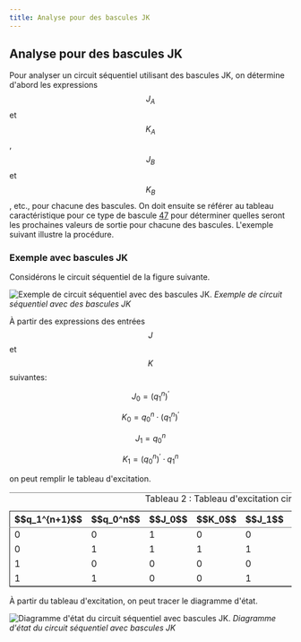 ```yaml
---
title: Analyse pour des bascules JK
---
```


## Analyse pour des bascules JK

Pour analyser un circuit séquentiel utilisant des bascules JK, on
détermine d'abord les expressions $$J_A$$ et $$K_A$$, $$J_B$$ et
$$K_B$$, etc., pour chacune des bascules. On doit ensuite se référer
au tableau caractéristique pour ce type de bascule [47](#org43c5ee1) pour
déterminer quelles seront les prochaines valeurs de sortie pour
chacune des bascules. L'exemple suivant illustre la procédure.

### Exemple avec bascules JK

Considérons le circuit séquentiel de la figure suivante.

![Exemple de circuit séquentiel avec des bascules JK.]({{site.baseurl}}/img/seq_JK.svg "Exemple circuit séquentiel JK")
*Exemple de circuit séquentiel avec des bascules JK*

À partir des expressions des entrées $$J$$ et $$K$$ suivantes:

$$ J_0 = (q_1^{n})^\prime $$

$$ K_0 = q_0^{n} \cdot (q_1^{n})^\prime $$

$$ J_1 = q_0^{n} $$

$$ K_1 = (q_0^{n})^\prime \cdot q_1^{n} $$

on peut remplir le tableau d'excitation.

<table id="orgd626e95" border="2" cellspacing="0" cellpadding="6" rules="groups" frame="hsides">
<caption class="t-above"><span class="table-number">Tableau 2 :</span> Tableau d'excitation circuit séquentiel JK</caption>

<colgroup>
<col  class="org-right" />

<col  class="org-right" />

<col  class="org-right" />

<col  class="org-right" />

<col  class="org-right" />

<col  class="org-right" />

<col  class="org-left" />

<col  class="org-right" />

<col  class="org-right" />
</colgroup>
<thead>
<tr>
<th scope="col" class="org-right">$$q_1^{n+1}$$</th>
<th scope="col" class="org-right">$$q_0^n$$</th>
<th scope="col" class="org-right">$$J_0$$</th>
<th scope="col" class="org-right">$$K_0$$</th>
<th scope="col" class="org-right">$$J_1$$</th>
<th scope="col" class="org-right">$$K_1$$</th>
<th scope="col" class="org-left">&#xa0;</th>
<th scope="col" class="org-right">$$q_1^{n+1}$$</th>
<th scope="col" class="org-right">$$q_0^{n+1}$$</th>
</tr>
</thead>

<tbody>
<tr>
<td class="org-right">0</td>
<td class="org-right">0</td>
<td class="org-right">1</td>
<td class="org-right">0</td>
<td class="org-right">0</td>
<td class="org-right">0</td>
<td class="org-left">&#xa0;</td>
<td class="org-right">0</td>
<td class="org-right">1</td>
</tr>


<tr>
<td class="org-right">0</td>
<td class="org-right">1</td>
<td class="org-right">1</td>
<td class="org-right">1</td>
<td class="org-right">1</td>
<td class="org-right">0</td>
<td class="org-left">&#xa0;</td>
<td class="org-right">1</td>
<td class="org-right">0</td>
</tr>


<tr>
<td class="org-right">1</td>
<td class="org-right">0</td>
<td class="org-right">0</td>
<td class="org-right">0</td>
<td class="org-right">0</td>
<td class="org-right">1</td>
<td class="org-left">&#xa0;</td>
<td class="org-right">0</td>
<td class="org-right">0</td>
</tr>


<tr>
<td class="org-right">1</td>
<td class="org-right">1</td>
<td class="org-right">0</td>
<td class="org-right">0</td>
<td class="org-right">1</td>
<td class="org-right">0</td>
<td class="org-left">&#xa0;</td>
<td class="org-right">1</td>
<td class="org-right">1</td>
</tr>
</tbody>
</table>

À partir du tableau d'excitation, on peut tracer le diagramme d'état.

![Diagramme d'état du circuit séquentiel avec bascules JK.]({{site.baseurl}}/img/seq_JKb_FSM.svg "Diagramme d'état circuit séquentiel JK")
*Diagramme d'état du circuit séquentiel avec bascules JK*

